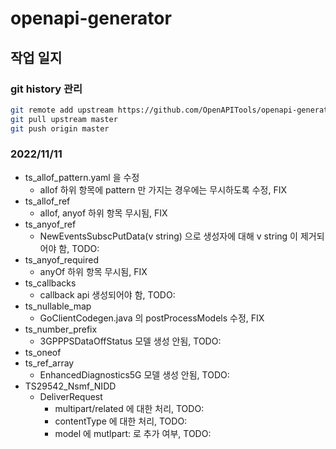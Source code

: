 # openapi-generator
## 작업 일지

### git history 관리

```sh
git remote add upstream https://github.com/OpenAPITools/openapi-generator
git pull upstream master
git push origin master
```

### 2022/11/11

- ts_allof_pattern.yaml 을 수정
  - allof 하위 항목에 pattern 만 가지는 경우에는 무시하도록 수정, FIX
- ts_allof_ref
  - allof, anyof 하위 항목 무시됨, FIX
- ts_anyof_ref
  - NewEventsSubscPutData(v string) 으로 생성자에 대해 v string 이 제거되어야 함, TODO:
- ts_anyof_required
  - anyOf 하위 항목 무시됨, FIX
- ts_callbacks
  - callback api 생성되어야 함, TODO:
- ts_nullable_map
  - GoClientCodegen.java 의 postProcessModels 수정, FIX
- ts_number_prefix
  - 3GPPPSDataOffStatus 모델 생성 안됨, TODO:
- ts_oneof
- ts_ref_array
  - EnhancedDiagnostics5G 모델 생성 안됨, TODO:
- TS29542_Nsmf_NIDD
  - DeliverRequest 
    - multipart/related 에 대한 처리, TODO:
    - contentType 에 대한 처리, TODO:
    - model 에 mutlpart: 로 추가 여부, TODO:
